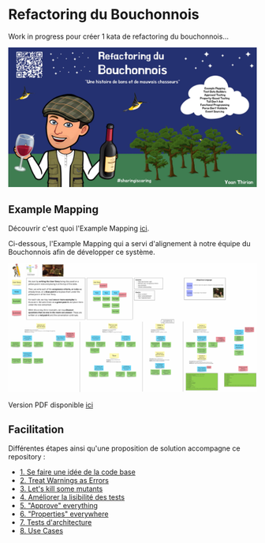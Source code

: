 # Refactoring du Bouchonnois
Work in progress pour créer 1 kata de refactoring du bouchonnois...

![Refactoring du Bouchonnois](img/refactoring-du-bouchonnois.webp)

## Example Mapping
Découvrir c'est quoi l'Example Mapping [ici](https://xtrem-tdd.netlify.app/Flavours/example-mapping).

Ci-dessous, l'Example Mapping qui a servi d'alignement à notre équipe du Bouchonnois afin de développer ce système.

![Refactoring du Bouchonnois](example-mapping/example-mapping.webp)

Version PDF disponible [ici](example-mapping/example-mapping.pdf)

## Facilitation
Différentes étapes ainsi qu'une proposition de solution accompagne ce repository :

- [1. Se faire une idée de la code base](facilitation/01.gather-metrics.md)
- [2. Treat Warnings as Errors](facilitation/02.treat-warnings-as-errors.md)
- [3. Let's kill some mutants](facilitation/03.kill-mutants.md)
- [4. Améliorer la lisibilité des tests](facilitation/04.improve-tests-readability.md)
- [5. "Approve" everything](facilitation/05.approve-everything.md)
- [6. "Properties" everywhere](facilitation/06.properties.md)
- [7. Tests d'architecture](facilitation/07.architecture-tests.md)
- [8. Use Cases](facilitation/08.use-cases.md)